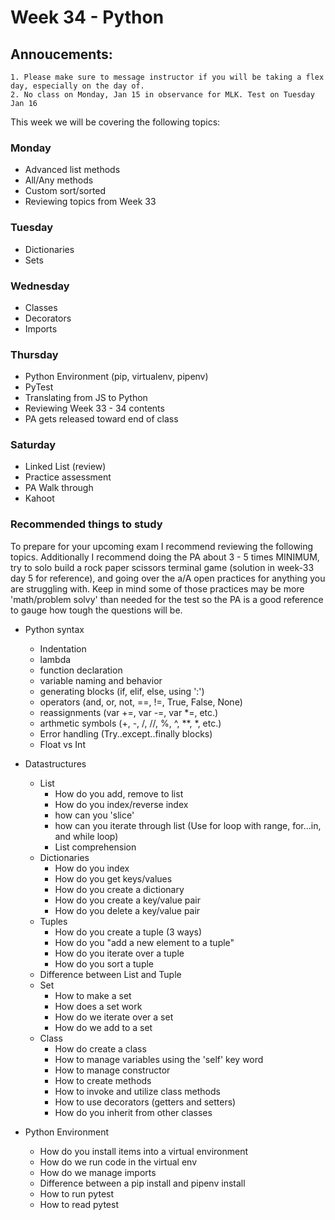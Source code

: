 # Week 34 - Python


## Annoucements:
    1. Please make sure to message instructor if you will be taking a flex day, especially on the day of.
    2. No class on Monday, Jan 15 in observance for MLK. Test on Tuesday Jan 16

This week we will be covering the following topics:

### Monday

- Advanced list methods
- All/Any methods
- Custom sort/sorted
- Reviewing topics from Week 33

### Tuesday

- Dictionaries
- Sets

### Wednesday

- Classes
- Decorators
- Imports


### Thursday

- Python Environment (pip, virtualenv, pipenv)
- PyTest
- Translating from JS to Python
- Reviewing Week 33 - 34 contents
- PA gets released toward end of class


### Saturday

- Linked List (review)
- Practice assessment
- PA Walk through
- Kahoot


### Recommended things to study


To prepare for your upcoming exam I recommend reviewing the following topics.
Additionally I recommend doing the PA about 3 - 5 times MINIMUM, try to solo build a rock paper scissors terminal game (solution in week-33 day 5 for reference), and going over the a/A open practices for anything you are struggling with. Keep in mind some of those practices may be more 'math/problem solvy' than needed for the test so the PA is a good reference to gauge how tough the questions will be.

- Python syntax
    - Indentation
    - lambda
    - function declaration
    - variable naming and behavior
    - generating blocks (if, elif, else, using ':')
    - operators (and, or, not, ==, !=, True, False, None)
    - reassignments (var +=, var -=, var *=, etc.)
    - arthmetic symbols (+, -, /, //, %, ^, **, *, etc.)
    - Error handling (Try..except..finally blocks)
    - Float vs Int

- Datastructures
    - List
        - How do you add, remove to list
        - How do you index/reverse index
        - how can you 'slice'
        - how can you iterate through list (Use for loop with range, for...in, and while loop)
        - List comprehension
    - Dictionaries
        - How do you index
        - How do you get keys/values
        - How do you create a dictionary
        - How do you create a key/value pair
        - How do you delete a key/value pair
    - Tuples
        - How do you create a tuple (3 ways)
        - How do you "add a new element to a tuple"
        - How do you iterate over a tuple
        - How do you sort a tuple
    - Difference between List and Tuple
    - Set
        - How to make a set
        - How does a set work
        - How do we iterate over a set
        - How do we add to a set
    - Class
        - How do create a class
        - How to manage variables using the 'self' key word
        - How to manage constructor
        - How to create methods
        - How to invoke and utilize class methods
        - How to use decorators (getters and setters)
        - How do you inherit from other classes
- Python Environment
    - How do you install items into a virtual environment
    - How do we run code in the virtual env
    - How do we manage imports
    - Difference between a pip install and pipenv install
    - How to run pytest
    - How to read pytest
